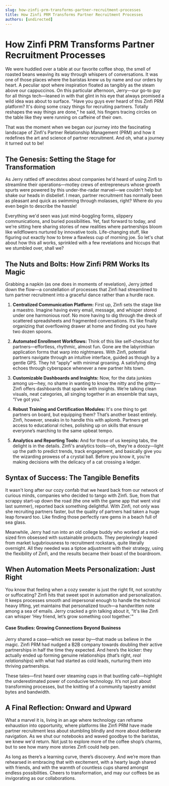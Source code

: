 ```yaml
---
slug: how-zinfi-prm-transforms-partner-recruitment-processes
title: How Zinfi PRM Transforms Partner Recruitment Processes
authors: [undirected]
---
```



# How Zinfi PRM Transforms Partner Recruitment Processes

We were huddled over a table at our favorite coffee shop, the smell of roasted beans weaving its way through whispers of conversations. It was one of those places where the baristas knew us by name and our orders by heart. A peculiar spot where inspiration floated as tangibly as the steam above our cappuccinos. On this particular afternoon, Jerry—our go-to guy for all things tech—leaned in with that glint in his eye that always promised a wild idea was about to surface. "Have you guys ever heard of this Zinfi PRM platform? It's doing some crazy things for recruiting partners. Totally reshapes the way things are done," he said, his fingers tracing circles on the table like they were running on caffeine of their own.

That was the moment when we began our journey into the fascinating landscape of Zinfi's Partner Relationship Management (PRM) and how it redefines the art and science of partner recruitment. And oh, what a journey it turned out to be!

## The Genesis: Setting the Stage for Transformation

As Jerry rattled off anecdotes about companies he'd heard of using Zinfi to streamline their operations—motley crews of entrepreneurs whose growth spurts were powered by this under-the-radar marvel—we couldn't help but shake our heads in disbelief. I mean, partner recruitment has normally been as pleasant and quick as swimming through molasses, right? Where do you even begin to describe the hassle!

Everything we'd seen was just mind-boggling forms, slippery communications, and buried possibilities. Yet, fast forward to today, and we're sitting here sharing stories of new realities where partnerships bloom like wildflowers nurtured by innovative tools. Life-changing stuff, like figuring out exactly how to brew a flawless cup of morning joe. So let's chat about how this all works, sprinkled with a few revelations and hiccups that we stumbled over, shall we?

## The Nuts and Bolts: How Zinfi PRM Works Its Magic

Grabbing a napkin (as one does in moments of revelation), Jerry jotted down the flow—a constellation of processes that Zinfi had streamlined to turn partner recruitment into a graceful dance rather than a hurdle race.

1. **Centralized Communication Platform:** First up, Zinfi sets the stage like a maestro. Imagine having every email, message, and whisper stored under one harmonious roof. No more having to dig through the dreck of scattered spreadsheets and fragmented conversations. It’s like finally organizing that overflowing drawer at home and finding out you have two dozen spoons.

2. **Automated Enrollment Workflows:** Think of this like self-checkout for partners—effortless, rhythmic, almost fun. Gone are the labyrinthian application forms that warp into nightmares. With Zinfi, potential partners navigate through an intuitive interface, guided as though by a gentle GPS. They hit “apply” with minimal groaning. A satisfying ding echoes through cyberspace whenever a new partner hits town.

3. **Customizable Dashboards and Insights:** Now, for the data junkies among us—hey, no shame in wanting to know the nitty and the gritty—Zinfi offers dashboards that sparkle with insights. We’re talking clean visuals, neat categories, all singing together in an ensemble that says, “I’ve got you.” 

4. **Robust Training and Certification Modules:** It's one thing to get partners on board, but equipping them? That’s another beast entirely. Zinfi, however, sneaks in to handle this with aplomb. Partners get access to educational riches, polishing up on skills that ensure everyone’s marching to the same upbeat tempo.

5. **Analytics and Reporting Tools:** And for those of us keeping tabs, the delight is in the details. Zinfi's analytics tools—oh, they’re a doozy—light up the path to predict trends, track engagement, and basically give you the wizarding prowess of a crystal ball. Before you know it, you're making decisions with the delicacy of a cat crossing a ledger.

## Syntax of Success: The Tangible Benefits

It wasn't long after our cozy confab that we heard back from our network of curious minds, companies who decided to tango with Zinfi. Sue, from that scrappy start-up down the road (the one with the game app that went viral last summer), reported back something delightful. With Zinfi, not only was she recruiting partners faster, but the quality of partners had taken a huge leap forward too. Like finding those perfectly rare gems in a beach full of sea glass.

Meanwhile, Jerry had run into an old college buddy who worked at a mid-sized firm obsessed with sustainable products. They perplexingly leaped from market lugubriousness to recruitment rockstars, quite literally overnight. All they needed was a tiptoe adjustment with their strategy, using the flexibility of Zinfi, and the results became their boast of the boardroom.

## When Automation Meets Personalization: Just Right

You know that feeling when a cozy sweater is just the right fit, not scratchy or suffocating? Zinfi hits that sweet spot in automation and personalization. It keeps processes smooth and impersonal enough to handle the technical heavy lifting, yet maintains that personalized touch—a handwritten note among a sea of emails. Jerry cracked a grin talking about it, "It's like Zinfi can whisper 'Hey friend, let’s grow something cool together.'"

#### Case Studies: Growing Connections Beyond Business

Jerry shared a case—which we swear by—that made us believe in the magic. Zinfi PRM had nudged a B2B company towards doubling their active partnerships in half the time they expected. And here’s the kicker: they actually ended up forming genuine relationships (that’s right, *real relationships*) with what had started as cold leads, nurturing them into thriving partnerships.

These tales—first heard over steaming cups in that bustling café—highlight the underestimated power of conducive technology. It’s not just about transforming processes, but the knitting of a community tapestry amidst bytes and bandwidth.

## A Final Reflection: Onward and Upward

What a marvel it is, living in an age where technology can reframe exhaustion into opportunity, where platforms like Zinfi PRM have made partner recruitment less about stumbling blindly and more about deliberate navigation. As we shut our notebooks and waved goodbye to the baristas, we knew we'd return. Not just to explore more of the coffee shop’s charms, but to see how many more stories Zinfi could help pen.

As long as there’s a learning curve, there’s discovery. And we’re more than rehearsed in embracing that with excitement, with a hearty laugh shared with friends, and with the warmth of countless cups shared amongst endless possibilities. Cheers to transformation, and may our coffees be as invigorating as our collaborations.
